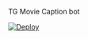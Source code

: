 TG Movie Caption bot

[![Deploy](https://www.herokucdn.com/deploy/button.svg)](https://heroku.com/deploy?template=https://github.com/Soebb/Testy)

